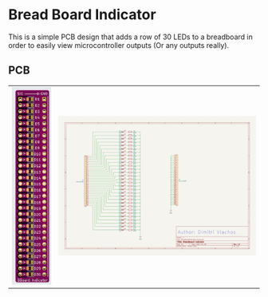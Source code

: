 # Bread Board Indicator

This is a simple PCB design that adds a row of 30 LEDs to a breadboard in order to easily view microcontroller outputs (Or any outputs really).

## PCB
<table>
  <tr>
    <td><img src=".images/Gerber.png"></td><td><img src=".images/Schematic.png"></td>
  </tr>
 </table>
